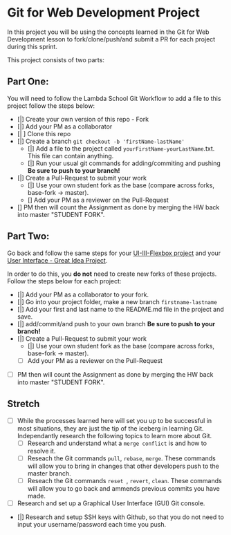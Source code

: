 # Git for Web Development Project
In this project you will be using the concepts learned in the Git for Web Development lesson to fork/clone/push/and submit a PR for each project during this sprint.

This project consists of two parts:

## Part One:
You will need to follow the Lambda School Git Workflow to add a file to this project follow the steps below:

- [|] Create your own version of this repo - Fork
- [|] Add your PM as a collaborator
- [| ] Clone this repo
- [|] Create a branch `git checkout -b 'firstName-lastName'`
  - [|] Add a file to the project called `yourFirstName-yourLastName`.txt. This file can contain anything.
  - [|] Run your usual git commands for adding/commiting and pushing **Be sure to push to your branch!**
- [|] Create a Pull-Request to submit your work
  - [|] Use your own student fork as the base (compare across forks, base-fork -> master).
  - [] Add your PM as a reviewer on the Pull-Request
- [] PM then will count the Assignment as done by merging the HW back into master "STUDENT FORK".

## Part Two:
Go back and follow the same steps for your [UI-III-Flexbox project](https://github.com/LambdaSchool/UI-III-Flexbox) and your [User Interface - Great Idea Project](https://github.com/LambdaSchool/User-Interface).

In order to do this, you **do not** need to create new forks of these projects. Follow the steps below for each project:

- [|] Add your PM as a collaborator to your fork. 
- [|] Go into your project folder, make a new branch `firstname-lastname`
- [|] Add your first and last name to the README.md file in the project and save.
- [|] add/commit/and push to your own branch  **Be sure to push to your branch!**
- [|] Create a Pull-Request to submit your work
  - [|] Use your own student fork as the base (compare across forks, base-fork -> master).
  - [ ] Add your PM as a reviewer on the Pull-Request
- [ ] PM then will count the Assignment as done by merging the HW back into master "STUDENT FORK".

## Stretch
- [ ] While the processes learned here will set you up to be successful in most situations, they are just the tip of the iceberg in learning Git. Independantly research the following topics to learn more about Git.
  - [ ] Research and understand what a `merge conflict` is and how to resolve it.
  - [ ] Reseach the Git commands `pull`, `rebase`, `merge`. These commands will allow you to bring in changes that other developers push to the master branch.
  - [ ] Reseach the Git commands `reset `, `revert`, `clean`. These commands will allow you to go back and ammends previous commits you have made.

- [ ] Research and set up a Graphical User Interface (GUI) Git console. 

- [|] Research and setup SSH keys with Github, so that you do not need to input your username/password each time you push. 

